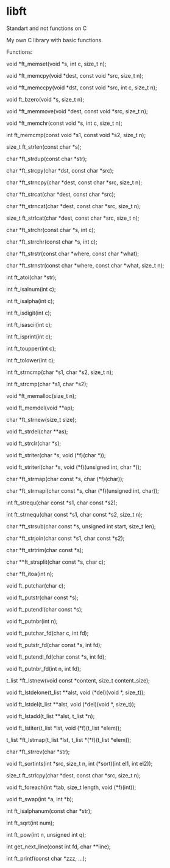# libft
Standart and not functions on C

My own C library with basic functions.

Functions:

void				*ft_memset(void *s, int c, size_t n);

void				*ft_memcpy(void *dest, const void *src, size_t n);

void				*ft_memccpy(void *dst, const void *src, int c, size_t n);

void				ft_bzero(void *s, size_t n);

void				*ft_memmove(void *dest, const void *src, size_t n);

void				*ft_memchr(const void *s, int c, size_t n);

int					ft_memcmp(const void *s1, const void *s2, size_t n);

size_t				ft_strlen(const char *s);

char				*ft_strdup(const char *str);

char				*ft_strcpy(char *dst, const char *src);

char				*ft_strncpy(char *dest, const char *src, size_t n);

char				*ft_strcat(char *dest, const char *src);

char				*ft_strncat(char *dest, const char *src, size_t n);

size_t				ft_strlcat(char *dest, const char *src, size_t n);

char				*ft_strchr(const char *s, int c);

char				*ft_strrchr(const char *s, int c);

char				*ft_strstr(const char *where, const char *what);

char				*ft_strnstr(const char *where, const char *what, size_t n);

int					ft_atoi(char *str);

int					ft_isalnum(int c);

int					ft_isalpha(int c);

int					ft_isdigit(int c);

int					ft_isascii(int c);

int					ft_isprint(int c);

int					ft_toupper(int c);

int					ft_tolower(int c);

int					ft_strncmp(char *s1, char *s2, size_t n);

int					ft_strcmp(char *s1, char *s2);

void				*ft_memalloc(size_t n);

void				ft_memdel(void **ap);

char				*ft_strnew(size_t size);

void				ft_strdel(char **as);

void				ft_strclr(char *s);

void				ft_striter(char *s, void (*f)(char *));

void				ft_striteri(char *s, void (*f)(unsigned int, char *));

char				*ft_strmap(char const *s, char (*f)(char));

char				*ft_strmapi(char const *s, char (*f)(unsigned int, char));

int					ft_strequ(char const *s1, char const *s2);

int					ft_strnequ(char const *s1, char const *s2, size_t n);

char				*ft_strsub(char const *s, unsigned int start, size_t len);

char				*ft_strjoin(char const *s1, char const *s2);

char				*ft_strtrim(char const *s);

char				**ft_strsplit(char const *s, char c);

char				*ft_itoa(int n);

void				ft_putchar(char c);

void				ft_putstr(char const *s);

void				ft_putendl(char const *s);

void				ft_putnbr(int n);

void				ft_putchar_fd(char c, int fd);

void				ft_putstr_fd(char const *s, int fd);

void				ft_putendl_fd(char const *s, int fd);

void				ft_putnbr_fd(int n, int fd);

t_list				*ft_lstnew(void const *content, size_t content_size);

void				ft_lstdelone(t_list **alst, void (*del)(void *, size_t));

void				ft_lstdel(t_list **alst, void (*del)(void *, size_t));

void				ft_lstadd(t_list **alst, t_list *n);

void				ft_lstiter(t_list *lst, void (*f)(t_list *elem));

t_list				*ft_lstmap(t_list *lst, t_list *(*f)(t_list *elem));

char				*ft_strrev(char *str);

void				ft_sortints(int *src, size_t n, int (*sort)(int el1, int el2));

size_t				ft_strlcpy(char *dest, const char *src, size_t n);

void				ft_foreach(int *tab, size_t length, void (*f)(int));

void				ft_swap(int *a, int *b);

int					ft_isalphanum(const char *str);

int					ft_sqrt(int num);

int					ft_pow(int n, unsigned int q);

int					get_next_line(const int fd, char **line);

int					ft_printf(const char *zzz, ...);
